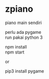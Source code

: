 # zpiano
piano main sendiri

perlu ada pygame   
run pakai python 3   

npm install   
npm start   

or  

pip3 install pygame
